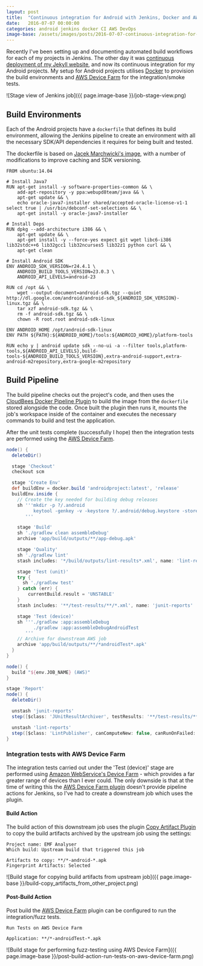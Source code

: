 ```yaml
---
layout: post
title:  "Continuous integration for Android with Jenkins, Docker and AWS"
date:   2016-07-07 00:00:00
categories: android jenkins docker CI AWS DevOps
image-base: /assets/images/posts/2016-07-07-continuous-integration-for-android-with-jenkins-docker-and-aws
---
```


Recently I've been setting up and documenting automated build workflows for each of my projects in Jenkins.
The other day it was [continuous deployment of my Jekyll website](https://sketchingdev.co.uk/blog/continuous-deployment-of-jekyll-website-with-jenkins.html),
and now its continuous integration for my Android projects. My setup for Android projects utilises [Docker](http://www.docker.com/) to
provision the build environments and [AWS Device Farm](https://aws.amazon.com/device-farm/)
for the integration/smoke tests.

![Stage view of Jenkins job]({{ page.image-base }}/job-stage-view.png)

## Build Environments

Each of the Android projects have a `dockerfile` that defines its build environment, allowing the Jenkins pipeline to
create an environment with all the necessary SDK/API dependencies it requires for being built and tested.

The dockerfile is based on
[Jacek Marchwicki's image](https://hub.docker.com/r/jacekmarchwicki/android/), with a number of modifications to improve
caching and SDK versioning.

```
FROM ubuntu:14.04

# Install Java7
RUN apt-get install -y software-properties-common && \
    add-apt-repository -y ppa:webupd8team/java && \
    apt-get update && \
    echo oracle-java7-installer shared/accepted-oracle-license-v1-1 select true | /usr/bin/debconf-set-selections && \
    apt-get install -y oracle-java7-installer

# Install Deps
RUN dpkg --add-architecture i386 && \
    apt-get update && \
    apt-get install -y --force-yes expect git wget libc6-i386 lib32stdc++6 lib32gcc1 lib32ncurses5 lib32z1 python curl && \
    apt-get clean

# Install Android SDK
ENV ANDROID_SDK_VERSION=r24.4.1 \
    ANDROID_BUILD_TOOLS_VERSION=23.0.3 \
    ANDROID_API_LEVELS=android-23

RUN cd /opt && \
    wget --output-document=android-sdk.tgz --quiet http://dl.google.com/android/android-sdk_${ANDROID_SDK_VERSION}-linux.tgz && \
    tar xzf android-sdk.tgz && \
    rm -f android-sdk.tgz && \
    chown -R root.root android-sdk-linux

ENV ANDROID_HOME /opt/android-sdk-linux
ENV PATH ${PATH}:${ANDROID_HOME}/tools:${ANDROID_HOME}/platform-tools

RUN echo y | android update sdk --no-ui -a --filter tools,platform-tools,${ANDROID_API_LEVELS},build-tools-${ANDROID_BUILD_TOOLS_VERSION},extra-android-support,extra-android-m2repository,extra-google-m2repository
```

## Build Pipeline

The build pipeline checks out the project's code, and then uses the
[CloudBees Docker Pipeline Plugin](https://wiki.jenkins-ci.org/display/JENKINS/Docker+Pipeline+Plugin) to
build the image from the `dockerfile` stored alongside the code. Once built the plugin then runs it, mounts the job's
workspace inside of the container and executes the necessary commands to build and test the application.

After the unit tests complete (successfully I hope) then the integration tests are performed using the
[AWS Device Farm](https://aws.amazon.com/device-farm/).

```groovy
node() {
  deleteDir()

  stage 'Checkout'
  checkout scm

  stage 'Create Env'
  def buildEnv = docker.build 'androidproject:latest', 'release'
  buildEnv.inside {
    // Create the key needed for building debug releases
    sh '''mkdir -p ?/.android
          keytool -genkey -v -keystore ?/.android/debug.keystore -storepass android -alias androiddebugkey -keypass android -dname "CN=Android Debug,O=Android,C=US"
       '''

    stage 'Build'
    sh './gradlew clean assembleDebug'
    archive 'app/build/outputs/**/app-debug.apk'

    stage 'Quality'
    sh './gradlew lint'
    stash includes: '*/build/outputs/lint-results*.xml', name: 'lint-reports'

    stage 'Test (unit)'
    try {
      sh './gradlew test'
    } catch (err) {
        currentBuild.result = 'UNSTABLE'
    }
    stash includes: '**/test-results/**/*.xml', name: 'junit-reports'

    stage 'Test (device)'
    sh '''./gradlew :app:assembleDebug
          ./gradlew :app:assembleDebugAndroidTest
       '''
    // Archive for downstream AWS job
    archive 'app/build/outputs/**/*androidTest*.apk'
  }
}

node() {
  build "${env.JOB_NAME} (AWS)"
}

stage 'Report'
node() {
  deleteDir()

  unstash 'junit-reports'
  step([$class: 'JUnitResultArchiver', testResults: '**/test-results/**/*.xml'])

  unstash 'lint-reports'
  step([$class: 'LintPublisher', canComputeNew: false, canRunOnFailed: true, defaultEncoding: '', healthy: '', pattern: '*/build/outputs/lint-results*.xml', unHealthy: ''])
}
```

### Integration tests with AWS Device Farm

The integration tests carried out under the 'Test (device)' stage are performed using [Amazon WebService's Device Farm](https://aws.amazon.com/device-farm/) - which
provides a far greater range of devices than I ever could. The only downside is that at the time of writing this the
[AWS Device Farm plugin](https://wiki.jenkins-ci.org/display/JENKINS/AWS+Device+Farm+Plugin) doesn't provide
pipeline actions for Jenkins, so I've had to create a downstream job which uses the plugin.

#### Build Action

The build action of this downstream job uses the plugin
[Copy Artifact Plugin](https://wiki.jenkins-ci.org/display/JENKINS/Copy+Artifact+Plugin) to copy the build artifacts
archived by the upstream job using the settings:

```
Project name: EMF Analyser
Which build: Upstream build that triggered this job

Artifacts to copy: **/*-android-*.apk
Fingerprint Artifacts: Selected
```

![Build stage for copying build artifacts from upstream job]({{ page.image-base }}/build-copy_artifacts_from_other_project.png)

#### Post-Build Action

Post build the [AWS Device Farm](https://wiki.jenkins-ci.org/display/JENKINS/AWS+Device+Farm+Plugin) plugin can be
configured to run the integration/fuzz tests.

```
Run Tests on AWS Device Farm

Application: **/*-androidTest-*.apk
```

![Build stage for performing fuzz-testing using AWS Device Farm]({{ page.image-base }}/post-build-action-run-tests-on-aws-device-farm.png)

